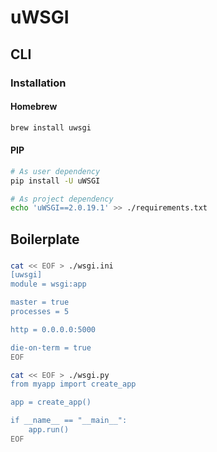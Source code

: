 # uWSGI

## CLI

### Installation

#### Homebrew

```sh
brew install uwsgi
```

#### PIP

```sh
# As user dependency
pip install -U uWSGI

# As project dependency
echo 'uWSGI==2.0.19.1' >> ./requirements.txt
```

## Boilerplate

###

```sh
cat << EOF > ./wsgi.ini
[uwsgi]
module = wsgi:app

master = true
processes = 5

http = 0.0.0.0:5000

die-on-term = true
EOF
```

```sh
cat << EOF > ./wsgi.py
from myapp import create_app

app = create_app()

if __name__ == "__main__":
    app.run()
EOF
```
